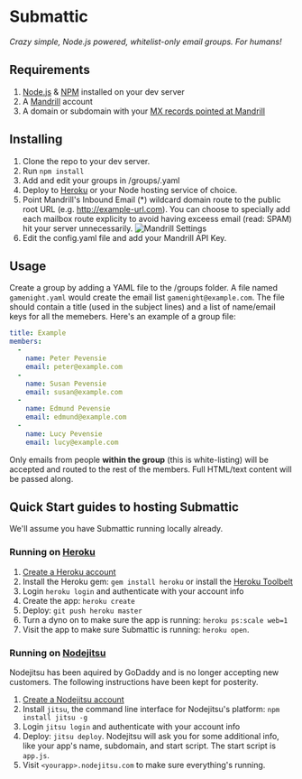 Submattic
=========

*Crazy simple, Node.js powered, whitelist-only email groups. For humans!*

## Requirements

1. [Node.js](http://nodejs.com) & [NPM](http://npmjs.com) installed on your dev server
2. A [Mandrill](http://mandrill.com) account
3. A domain or subdomain with your [MX records pointed at Mandrill](http://help.mandrill.com/entries/21699367-Overview)

## Installing

1. Clone the repo to your dev server.
2. Run `npm install`
3. Add and edit your groups in /groups/<name of your group>.yaml
4. Deploy to [Heroku](http://heroku.com) or your Node hosting service of choice.
5. Point Mandrill's Inbound Email (*) wildcard domain route to the public root URL (e.g. http://example-url.com). You can choose to specially add each mailbox route explicity to avoid having exceess email (read: SPAM) hit your server unnecessarily. ![Mandrill Settings](http://f.cl.ly/items/3Z1G2U3e1J1a1I370l1B/mandrill-screenshot.png)
6. Edit the config.yaml file and add your Mandrill API Key.

## Usage
Create a group by adding a YAML file to the /groups folder. A file named `gamenight.yaml` would create the email list `gamenight@example.com`. The file should contain a title (used in the subject lines) and a list of name/email keys for all the memebers. Here's an example of a group file:

```yaml
title: Example
members:
  -
    name: Peter Pevensie
    email: peter@example.com
  -
    name: Susan Pevensie
    email: susan@example.com
  -
    name: Edmund Pevensie
    email: edmund@example.com
  -
    name: Lucy Pevensie
    email: lucy@example.com
```

Only emails from people **within the group** (this is white-listing) will be accepted and routed to the rest of the members. Full HTML/text content will be passed along.

## Quick Start guides to hosting Submattic

We'll assume you have Submattic running locally already.

### Running on [Heroku](http://heroku)

1. [Create a Heroku account](https://api.heroku.com/signup/devcenter)
2. Install the Heroku gem: `gem install heroku` or install the [Heroku Toolbelt](https://toolbelt.heroku.com/)
3. Login `heroku login` and authenticate with your account info
4. Create the app: `heroku create`
5. Deploy: `git push heroku master`
6. Turn a dyno on to make sure the app is running: `heroku ps:scale web=1`
7. Visit the app to make sure Submattic is running: `heroku open`.

### Running on [Nodejitsu](http://nodejitsu.com)

Nodejitsu has been aquired by GoDaddy and is no longer accepting new customers. The following instructions have been kept for posterity.

1. [Create a Nodejitsu account](https://www.nodejitsu.com/signup)
2. Install `jitsu`, the command line interface for Nodejitsu's platform: `npm install jitsu -g`
3. Login `jitsu login` and authenticate with your account info
4. Deploy: `jitsu deploy`. Nodejitsu will ask you for some additional info, like your app's name, subdomain, and start script. The start script is `app.js`.
5. Visit `<yourapp>.nodejitsu.com` to make sure everything's running.